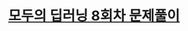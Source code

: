 # [모두의 딥러닝 8회차 문제풀이](https://heather-bottle-444.notion.site/8-f33c23dfd7f34d93a7d914b7f7f16e6d?pvs=4)
